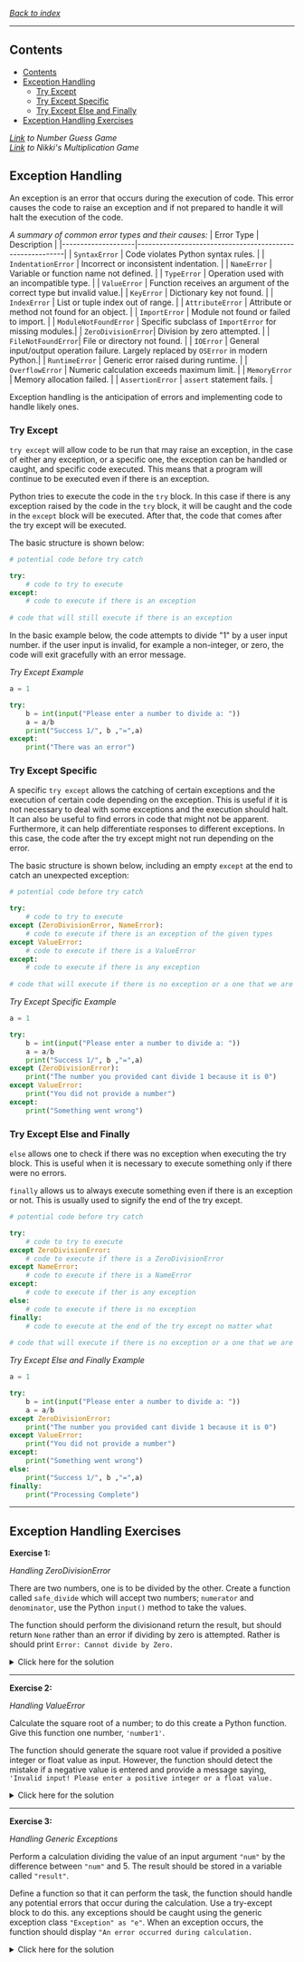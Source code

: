 *[Back to index](</readme.md>)*
___
## Contents
- [Contents](#contents)
- [Exception Handling](#exception-handling)
  - [Try Except](#try-except)
  - [Try Except Specific](#try-except-specific)
  - [Try Except Else and Finally](#try-except-else-and-finally)
- [Exception Handling Exercises](#exception-handling-exercises)

*[Link](/XXCode%20Snips/3.5.1%20Number%20Guess%20Game.py) to Number Guess Game*  
*[Link](/XXCode%20Snips/3.5.2%20Miss%20Nix%20Multiplictaion%20Game.py) to Nikki's Multiplication Game*

## Exception Handling

An exception is an error that occurs during the execution of code. This error causes the code to raise an exception and if not prepared to handle it will halt the execution of the code.

*A summary of common error types and their causes:*
| Error Type         | Description                                              |
|--------------------|----------------------------------------------------------|
| `SyntaxError`      | Code violates Python syntax rules.                       |
| `IndentationError` | Incorrect or inconsistent indentation.                   |
| `NameError`        | Variable or function name not defined.                   |
| `TypeError`        | Operation used with an incompatible type.                |
| `ValueError`       | Function receives an argument of the correct type but invalid value.|
| `KeyError`         | Dictionary key not found.                                |
| `IndexError`       | List or tuple index out of range.                        |
| `AttributeError`   | Attribute or method not found for an object.             |
| `ImportError`      | Module not found or failed to import.                    |
| `ModuleNotFoundError` | Specific subclass of `ImportError` for missing modules.|
| `ZeroDivisionError`| Division by zero attempted.                              |
| `FileNotFoundError`| File or directory not found.                             |
| `IOError`          | General input/output operation failure. Largely replaced by `OSError` in modern Python.|
| `RuntimeError`     | Generic error raised during runtime.                     |
| `OverflowError`    | Numeric calculation exceeds maximum limit.               |
| `MemoryError`      | Memory allocation failed.                                |
| `AssertionError`   | `assert` statement fails.                                |

Exception handling is the anticipation of errors and implementing code to handle likely ones. 

### Try Except

`try except` will allow code to be run that may raise an exception, in the case of either any exception, or a specific one, the exception can be handled or caught, and specific code executed. This means that a program will continue to be executed  even if there is an exception.  

Python tries to execute the code in the `try` block. In this case if there is any exception raised by the code in the `try` block, it will be caught and the code in the `except` block will be executed. After that, the code that comes after the try except will be executed.

The basic structure is shown below:
```python
# potential code before try catch

try:
    # code to try to execute
except:
    # code to execute if there is an exception
    
# code that will still execute if there is an exception
```

In the basic example below, the code attempts to divide "1" by a user input number. if the user input is invalid, for example a non-integer, or zero, the code will exit gracefully with an error message.

*Try Except Example*
```python
a = 1

try:
    b = int(input("Please enter a number to divide a: "))
    a = a/b
    print("Success 1/", b ,"=",a)
except:
    print("There was an error")
```

### Try Except Specific

A specific `try except` allows the catching of certain exceptions and  the execution of certain code depending on the exception. This is useful if it is not necessary to deal with some exceptions and the execution should halt. It can also be useful to find errors in code that might not be apparent. Furthermore, it can help differentiate responses to different exceptions. In this case, the code after the try except might not run depending on the error.

The basic structure is shown below, including an empty `except` at the end to catch an unexpected exception:
```python
# potential code before try catch

try:
    # code to try to execute
except (ZeroDivisionError, NameError):
    # code to execute if there is an exception of the given types
except ValueError:
    # code to execute if there is a ValueError
except:
    # code to execute if there is any exception
    
# code that will execute if there is no exception or a one that we are handling
```

*Try Except Specific Example*
```python
a = 1

try:
    b = int(input("Please enter a number to divide a: "))
    a = a/b
    print("Success 1/", b ,"=",a)
except (ZeroDivisionError):
    print("The number you provided cant divide 1 because it is 0")
except ValueError:
    print("You did not provide a number")
except:
    print("Something went wrong")
```

### Try Except Else and Finally

`else` allows one to check if there was no exception when executing the try block. This is useful when it is necessary to execute something only if there were no errors.

`finally` allows us to always execute something even if there is an exception or not. This is usually used to signify the end of the try except.
```python
# potential code before try catch

try:
    # code to try to execute
except ZeroDivisionError:
    # code to execute if there is a ZeroDivisionError
except NameError:
    # code to execute if there is a NameError
except:
    # code to execute if ther is any exception
else:
    # code to execute if there is no exception
finally:
    # code to execute at the end of the try except no matter what
    
# code that will execute if there is no exception or a one that we are handling
```

*Try Except Else and Finally Example*
```python
a = 1

try:
    b = int(input("Please enter a number to divide a: "))
    a = a/b
except ZeroDivisionError:
    print("The number you provided cant divide 1 because it is 0")
except ValueError:
    print("You did not provide a number")
except:
    print("Something went wrong")
else:
    print("Success 1/", b ,"=",a)
finally:
    print("Processing Complete")
```

___
## Exception Handling Exercises

**Exercise 1:**  

*Handling ZeroDivisionError*

There are two numbers, one is to be divided by the other. Create a function called `safe_divide` which will accept two numbers; `numerator` and `denominator`, use the Python `input()` method to take the values.

The function should perform the divisionand return the result, but should return `None` rather than an error if dividing by zero is attempted. Rather is should print `Error: Cannot divide by Zero.`  

<details><summary>Click here for the solution</summary>

```python
import sys

def safe_divide(n,d):
    try:
        print(f"{n}/{d} = {n/d}")
    except ValueError:
        print("Please enter a valid number: ")
        sys.exit(1)
    except ZeroDivisionError:
        print("Error: Cannot divide by Zero!")
        d = int(input("Please enter another number: "))
        safe_divide(n,d)
    except:
        print("Something went wrong")
        sys.exit(1)

n = int(input("Please enter a numerator: "))
d = int(input("Please enter a denominator: "))
safe_divide(n,d)

### Does not actually handle ValueError because n/d are cast to ints outide the function. To actually use the `sys.exit(1)` cast to ints before trying the division; or the better option, make a `get_valid_integer()` function.
```

Will output:
```
Please enter a numerator: 7
Please enter a denominator: 0
Error: Cannot divide by Zero!
Please enter another number: 5s
7/5 = 1.4
```
</details>

___
**Exercise 2:**

*Handling ValueError*

Calculate the square root of a number; to do this create a Python function. Give this function one number, `'number1'`.

The function should generate the square root value if provided a positive integer or float value as input. However, the function should detect the mistake if a negative value is entered and provide a message saying, `'Invalid input! Please enter a positive integer or a float value.`

<details><summary>Click here for the solution</summary>

```python
import math

def perform_calculation(number1):
    try:
        result = math.sqrt(number1)
        print(f"Result: {result}")
    except ValueError:
        print("Error: Invalid input! Please enter a positive integer or a float value.")
# Test case
number1=float(input("Enter the number:-"))
perform_calculation(number1)
```

</details>

___
**Exercise 3:**

*Handling Generic Exceptions*

Perform a calculation dividing the value of an input argument `"num"` by the difference between `"num"` and 5. The result should be stored in a variable called `"result"`.

Define a function so that it can perform the task, the function should handle any potential errors that occur during the calculation. Use a try-except block to do this. any exceptions should be caught using the generic exception class `"Exception" as "e"`. When an exception occurs, the function should display `"An error occurred during calculation.`

<details><summary>Click here for the solution</summary>

```python
def complex_calculation(num):
    try:
        result = num / (num - 5)
        print (f"Result: {result}")
    except Exception as e:
        print("An error occurred during calculation.")
# Test case
user_input = float(input("Enter a number: "))
complex_calculation(user_input)
```
</details>
